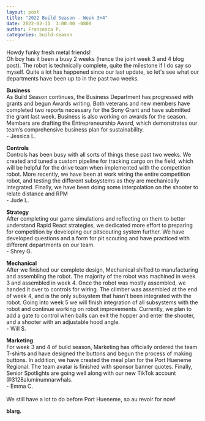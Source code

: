 ```yaml
---
layout: post
title: "2022 Build Season - Week 3+4"
date: 2022-02-11  3:00:00 -0800
author: Francesca P.
categories: build-season
---
```

Howdy funky fresh metal friends!
<br>
Oh boy has it been a busy 2 weeks (hence the joint week 3 and 4 blog post). The robot is technically complete, quite the milestone if I do say so myself. Quite a lot has happened since our last update, so let's see what our departments have been up to in the past two weeks.
<br>

**Business**
<br>
As Build Season continues, the Business Department has progressed with grants and begun Awards writing. Both veterans and new members have completed two reports necessary for the Sony Grant and have submitted the grant last week. Business is also working on awards for the season. Members are drafting the Entrepreneurship Award, which demonstrates our team’s comprehensive business plan for sustainability.
<br>\- Jessica L.
<br>

**Controls**
<br>
Controls has been busy with all sorts of things these past two weeks. We created and tuned a custom pipeline for tracking cargo on the field, which will be helpful for the drive team when implemented with the competition robot. More recently, we have been at work wiring the entire competition robot, and testing the different subsystems as they are mechanically integrated. Finally, we have been doing some interpolation on the shooter to relate distance and RPM
<br>\- Jude L.
<br>

**Strategy**
<br>
After completing our game simulations and reflecting on them to better understand Rapid React strategies, we dedicated more effort to preparing for competition by developing our pitscouting system further. We have developed questions and a form for pit scouting and have practiced with different departments on our team.
<br>\- Shrey G.
<br>

**Mechanical**
<br>
After we finished our complete design, Mechanical shifted to manufacturing and assembling the robot. The majority of the robot was machined in week 3 and assembled in week 4. Once the robot was mostly assembled, we handed it over to controls for wiring. The climber was assembled at the end of week 4, and is the only subsystem that hasn't been integrated with the robot. Going into week 5 we will finish integration of all subsystems with the robot and continue working on robot improvements. Currently, we plan to add a gate to control when balls can exit the hopper and enter the shooter, and a shooter with an adjustable hood angle.
<br>\- Will S.
<br>

**Marketing**
<br>
For week 3 and 4 of build season, Marketing has officially ordered the team T-shirts and have designed the buttons and begun the process of making buttons. In addition, we have created the meal plan for the Port Hueneme Regional. The team avatar is finished with sponsor banner quotes. Finally, Senior Spotlights are going well along with our new TikTok account @3128aluminumnarwhals.
<br>\- Emma C.
<br>
<br>
We still have a lot to do before Port Hueneme, so au revoir for now! 
<br>

**blarg.**